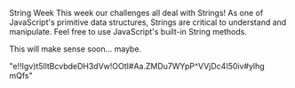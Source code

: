  String Week
This week our challenges all deal with Strings! As one of JavaScript's primitive data structures, Strings are critical to understand and manipulate. Feel free to use JavaScript's built-in String methods.

This will make sense soon...
maybe.

"e!!Igv)t5lltBcvbdeDH3dVw!OOtI#Aa.ZMDu7WYpP^VVjDc4I50iv#ylhg mQfs"










